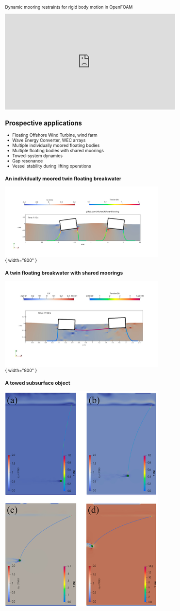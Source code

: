 Dynamic mooring restraints for rigid body motion in OpenFOAM

<!--
<iframe width="560" height="315" src="https://www.youtube.com/embed/nKYjpl760iU?si=-2vMFo7eMvSuQZnF" title="twinFB shared mooring" frameborder="0" allow="accelerometer; autoplay; clipboard-write; encrypted-media; gyroscope; picture-in-picture; web-share" allowfullscreen></iframe>

<iframe width="560" height="315" src="https://www.youtube.com/embed/kJBZbLkTV_s?si=5nni3-Krf1H5YigY" title="overset 3d" frameborder="0" allow="accelerometer; autoplay; clipboard-write; encrypted-media; gyroscope; picture-in-picture; web-share" allowfullscreen></iframe>

## drive
<iframe width="560" height="315" src="https://drive.google.com/file/d/1qwFgW-DSzC8BF5sjAJmnyXOt2R_NYqrP/preview" frameborder="0" allow="autoplay; encrypted-media" allowfullscreen=""></iframe>

<iframe width="560" height="315" src="https://drive.google.com/file/d/1IFdAIhLqr1UfWFitjN71iEVceWMF4Qho/preview?usp=sharing" frameborder="0" allow="autoplay; encrypted-media" allowfullscreen=""></iframe>

<iframe width="560" height="315" src="https://drive.google.com/file/d/1BkfDo1TLI3__QGpHx49h2YTnJkFkkohw/preview" frameborder="0" allowfullscreen></iframe>

 -->

<iframe width="560" height="315" src="https://www.youtube.com/embed/nKYjpl760iU?si=-2vMFo7eMvSuQZnF" title="twinFB shared mooring" frameborder="0" allow="accelerometer; autoplay; clipboard-write; encrypted-media; gyroscope; picture-in-picture; web-share" allowfullscreen></iframe>

## Prospective applications
- Floating Offshore Wind Turbine, wind farm
- Wave Energy Converter, WEC arrays
- Multiple individually moored floating bodies
- Multiple floating bodies with shared moorings
- Towed-system dynamics
- Gap resonance
- Vessel stability during lifting operations

### An individually moored twin floating breakwater
![individually moored](img/twinFB_slack_mooring.jpeg){ width="800" }
<!-- 
![individually moored](img/twinFB_overset_mesh.jpeg){ width="600" } 
-->

### A twin floating breakwater with shared moorings
![shared moorings](img/twinFB_shared_mooring_tight.jpeg){ width="800" }
<!-- ![shared moorings](img/twinFB_shared_mooring.jpeg){ width="800" } -->

### A towed subsurface object
![towed subsurface object](img/towed_object.jpg)
